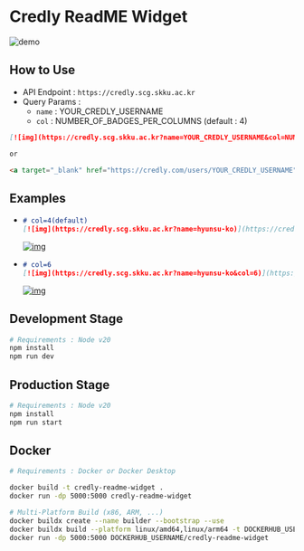 # Credly ReadME Widget
![demo](https://credly.scg.skku.ac.kr?name=seungryel-sim&col=5)

## How to Use
- API Endpoint : `https://credly.scg.skku.ac.kr`
- Query Params :
    - `name` : YOUR_CREDLY_USERNAME
    - `col` : NUMBER_OF_BADGES_PER_COLUMNS (default : 4)
```markdown
[![img](https://credly.scg.skku.ac.kr?name=YOUR_CREDLY_USERNAME&col=NUMBER_OF_BADGES_PER_COLUMNS)](https://credly.com/users/YOUR_CREDLY_USERNAME)

or

<a target="_blank" href="https://credly.com/users/YOUR_CREDLY_USERNAME"><img src="https://credly.scg.skku.ac.kr?name=YOUR_CREDLY_USERNAME&col=NUMBER_OF_BADGES_PER_COLUMNS" /></a>
```

## Examples
- ```markdown
  # col=4(default)
  [![img](https://credly.scg.skku.ac.kr?name=hyunsu-ko)](https://credly.com/users/hyunsu-ko)
  ```
  [![img](https://credly.scg.skku.ac.kr?name=hyunsu-ko)](https://credly.com/users/hyunsu-ko)
- ```markdown
  # col=6
  [![img](https://credly.scg.skku.ac.kr?name=hyunsu-ko&col=6)](https://credly.com/users/hyunsu-ko)
  ```
  [![img](https://credly.scg.skku.ac.kr?name=hyunsu-ko&col=6)](https://credly.com/users/hyunsu-ko)

## Development Stage
```bash
# Requirements : Node v20
npm install
npm run dev
```

## Production Stage
```bash
# Requirements : Node v20
npm install
npm run start
```

## Docker
```bash
# Requirements : Docker or Docker Desktop

docker build -t credly-readme-widget .
docker run -dp 5000:5000 credly-readme-widget

# Multi-Platform Build (x86, ARM, ...)
docker buildx create --name builder --bootstrap --use
docker buildx build --platform linux/amd64,linux/arm64 -t DOCKERHUB_USERNAME/credly-readme-widget --push .
docker run -dp 5000:5000 DOCKERHUB_USERNAME/credly-readme-widget
```
